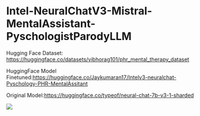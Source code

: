 # Intel-NeuralChatV3-Mistral-MentalAssistant-PyschologistParodyLLM
Hugging Face Dataset: https://huggingface.co/datasets/vibhorag101/phr_mental_therapy_dataset

HuggingFace Model Finetuned:https://huggingface.co/Jaykumaran17/Intelv3-neuralchat-Pyschology-PHR-MentalAssitant

Original Model:https://huggingface.co/typeof/neural-chat-7b-v3-1-sharded

<img src="https://github.com/Jaykumaran/Intel-NeuralChatV3-Mistral-MentalAssistant-PyschologistParodyLLM/blob/main/Screenshot%202023-11-24%20160949.png">
